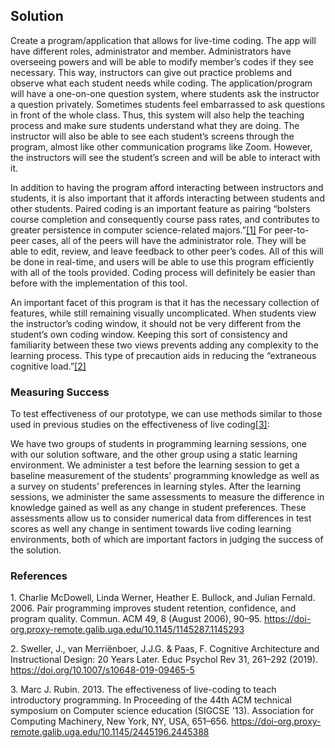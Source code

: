 ## Solution
Create a program/application that allows for live-time coding. The app will have different roles, administrator and member. Administrators have overseeing powers and will be able to modify member’s codes if they see necessary. This way, instructors can give out practice problems and observe what each student needs while coding. The application/program will have a one-on-one question system, where students ask the instructor a question privately. Sometimes students feel embarrassed to ask questions in front of the whole class. Thus, this system will also help the teaching process and make sure students understand what they are doing. The instructor will also be able to see each student’s screens through the program, almost like other communication programs like Zoom. However, the instructors will see the student’s screen and will be able to interact with it.

In addition to having the program afford interacting between instructors and students, it is also important that it affords interacting between students and other students. Paired coding is an important feature as pairing “bolsters course completion and consequently course pass rates, and contributes to greater persistence in computer science-related majors.”[[1]](#1) For peer-to-peer cases, all of the peers will have the administrator role. They will be able to edit, review, and leave feedback to other peer’s codes. All of this will be done in real-time, and users will be able to use this program efficiently with all of the tools provided. Coding process will definitely be easier than before with the implementation of this tool.

An important facet of this program is that it has the necessary collection of features, while still remaining visually uncomplicated. When students view the instructor’s coding window, it should not be very different from the student’s own coding window. Keeping this sort of consistency and familiarity between these two views prevents adding any complexity to the learning process. This type of precaution aids in reducing the “extraneous cognitive load.”[[2]](#2)
### Measuring Success
To test effectiveness of our prototype, we can use methods similar to those used in previous studies on the effectiveness of live coding[[3]](#3): 

We  have two groups of students in programming learning sessions, one with our solution software, and the other group using a static learning environment. We administer a test before the learning session to get a baseline measurement of the students’ programming knowledge as well as a survey on students’ preferences in learning styles. After the learning sessions, we administer the same assessments to measure the difference in knowledge gained as well as any change in student preferences. These assessments allow us to consider numerical data from differences in test scores as well any change in sentiment towards live coding learning environments, both of which are important factors in judging the success of the solution.

### References
<a id="1">1.</a>
Charlie McDowell, Linda Werner, Heather E. Bullock, and Julian Fernald. 2006. Pair programming improves student retention, confidence, and program quality. Commun. ACM 49, 8 (August 2006), 90–95. https://doi-org.proxy-remote.galib.uga.edu/10.1145/1145287.1145293

<a id="2">2.</a>
Sweller, J., van Merriënboer, J.J.G. & Paas, F. Cognitive Architecture and Instructional Design: 20 Years Later. Educ Psychol Rev 31, 261–292 (2019). https://doi.org/10.1007/s10648-019-09465-5

<a id="3">3.</a>
Marc J. Rubin. 2013. The effectiveness of live-coding to teach introductory programming. In Proceeding of the 44th ACM technical symposium on Computer science education (SIGCSE '13). Association for Computing Machinery, New York, NY, USA, 651–656. https://doi-org.proxy-remote.galib.uga.edu/10.1145/2445196.2445388
